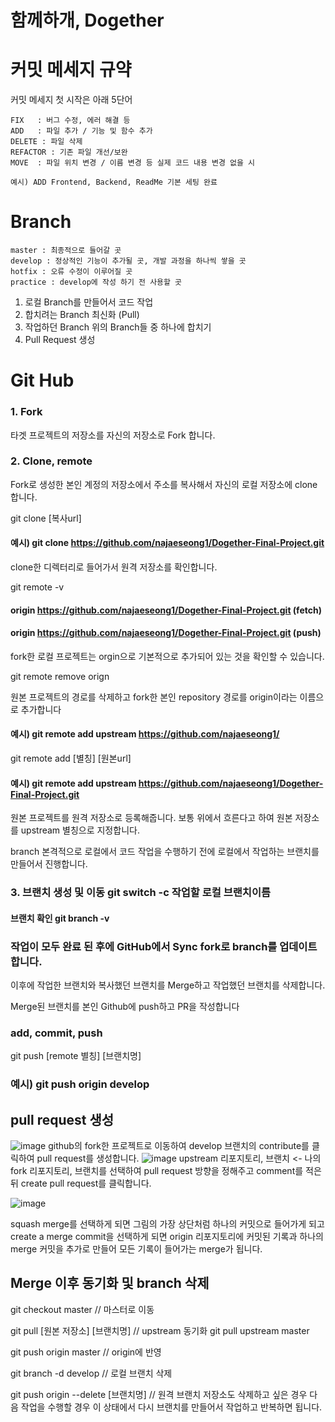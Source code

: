 # 함께하개, Dogether

# 커밋 메세지 규약
커밋 메세지 첫 시작은 아래 5단어
```
FIX   : 버그 수정, 에러 해결 등
ADD   : 파일 추가 / 기능 및 함수 추가
DELETE : 파일 삭제
REFACTOR : 기존 파일 개선/보완
MOVE  : 파일 위치 변경 / 이름 변경 등 실제 코드 내용 변경 없을 시

예시) ADD Frontend, Backend, ReadMe 기본 세팅 완료

```

# Branch
```
master : 최종적으로 들어갈 곳
develop : 정상적인 기능이 추가될 곳, 개발 과정을 하나씩 쌓을 곳
hotfix : 오류 수정이 이루어질 곳
practice : develop에 작성 하기 전 사용할 곳

```

1. 로컬 Branch를 만들어서 코드 작업
2. 합치려는 Branch 최신화 (Pull)
3. 작업하던 Branch 위의 Branch들 중 하나에 합치기
4. Pull Request 생성

# Git Hub 
### 1. Fork
타겟 프로젝트의 저장소를 자신의 저장소로 Fork 합니다.
### 2. Clone, remote
Fork로 생성한 본인 계정의 저장소에서 주소를 복사해서 자신의 로컬 저장소에 clone합니다.

git clone [복사url]
#### 예시) git clone https://github.com/najaeseong1/Dogether-Final-Project.git
clone한 디렉터리로 들어가서 원격 저장소를 확인합니다.

git remote -v

#### origin	https://github.com/najaeseong1/Dogether-Final-Project.git (fetch)
#### origin	https://github.com/najaeseong1/Dogether-Final-Project.git (push)
fork한 로컬 프로젝트는 orgin으로 기본적으로 추가되어 있는 것을 확인할 수 있습니다.

git remote remove orign

원본 프로젝트의 경로를 삭제하고 fork한 본인 repository 경로를 origin이라는 이름으로 추가합니다
#### 예시) git remote add upstream https://github.com/najaeseong1/

git remote add [별칭] [원본url]

#### 예시) git remote add upstream https://github.com/najaeseong1/Dogether-Final-Project.git
원본 프로젝트를 원격 저장소로 등록해줍니다.
보통 위에서 흐른다고 하여 원본 저장소를 upstream 별칭으로 지정합니다.

branch 본격적으로 로컬에서 코드 작업을 수행하기 전에 로컬에서 작업하는 브랜치를 만들어서 진행합니다.

### 3. 브랜치 생성 및 이동 git switch -c 작업할 로컬 브랜치이름

#### 브랜치 확인 git branch -v

### 작업이 모두 완료 된 후에 GitHub에서 Sync fork로 branch를 업데이트 합니다.
이후에 작업한 브랜치와 복사했던 브랜치를 Merge하고 작업했던 브랜치를 삭제합니다.

Merge된 브랜치를 본인 Github에 push하고 PR을 작성합니다
### add, commit, push 
git push [remote 별칭] [브랜치명]

### 예시) git push origin develop

## pull request 생성
![image](https://github.com/najaeseong1/Dogether-Final-Project/assets/118699329/e371bde4-572f-4c7e-b756-f69e3f49fd3c)
github의 fork한 프로젝트로 이동하여 develop 브랜치의 contribute를 클릭하여 pull request를 생성합니다.
![image](https://github.com/najaeseong1/Dogether-Final-Project/assets/118699329/f4e03f7a-c18a-4d7e-b5a1-3acb620f4a9f)
upstream 리포지토리, 브랜치 <- 나의 fork 리포지토리, 브랜치를 선택하여 pull request 방향을 정해주고 comment를 적은 뒤 create pull request를 클릭합니다.

![image](https://github.com/najaeseong1/Dogether-Final-Project/assets/118699329/e3b19d02-2890-42d1-b9e3-6507c57ef7a9)

squash merge를 선택하게 되면 그림의 가장 상단처럼 하나의 커밋으로 들어가게 되고 create a merge commit을 선택하게 되면 origin 리포지토리에 커밋된 기록과 하나의 merge 커밋을 추가로 만들어 모든 기록이 들어가는 merge가 됩니다.

## Merge 이후 동기화 및 branch 삭제

git checkout master // 마스터로 이동

git pull [원본 저장소] [브랜치명] // upstream 동기화
git pull upstream master

git push origin master // origin에 반영

git branch -d develop   // 로컬 브랜치 삭제

git push origin --delete [브랜치명] // 원격 브랜치 저장소도 삭제하고 싶은 경우
다음 작업을 수행할 경우 이 상태에서 다시 브랜치를 만들어서 작업하고 반복하면 됩니다.